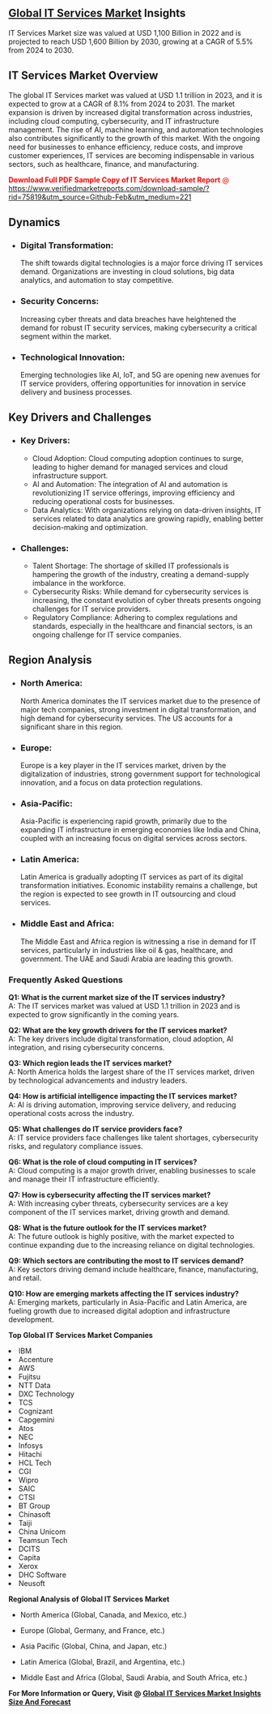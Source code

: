 <h2><a href="https://www.verifiedmarketreports.com/download-sample/?rid=75819&amp;utm_source=Github&amp;utm_medium=221" target="_blank">Global IT Services Market</a> Insights</h2><p>IT Services Market size was valued at USD 1,100 Billion in 2022 and is projected to reach USD 1,600 Billion by 2030, growing at a CAGR of 5.5% from 2024 to 2030.</p><p> <h2>IT Services Market Overview</h2> <p>The global IT Services market was valued at USD 1.1 trillion in 2023, and it is expected to grow at a CAGR of 8.1% from 2024 to 2031. The market expansion is driven by increased digital transformation across industries, including cloud computing, cybersecurity, and IT infrastructure management. The rise of AI, machine learning, and automation technologies also contributes significantly to the growth of this market. With the ongoing need for businesses to enhance efficiency, reduce costs, and improve customer experiences, IT services are becoming indispensable in various sectors, such as healthcare, finance, and manufacturing.</p> <p><p><span class=""><span style="color: #ff0000;"><strong>Download Full PDF Sample Copy of IT Services Market Report</strong> @ </span><a href="https://www.verifiedmarketreports.com/download-sample/?rid=75819&amp;utm_source=Github-Feb&amp;utm_medium=221" target="_blank">https://www.verifiedmarketreports.com/download-sample/?rid=75819&amp;utm_source=Github-Feb&amp;utm_medium=221</a></span></p></p> <h2>Dynamics</h2> <ul> <li><h3>Digital Transformation: </h3>The shift towards digital technologies is a major force driving IT services demand. Organizations are investing in cloud solutions, big data analytics, and automation to stay competitive.</li> <li><h3>Security Concerns: </h3>Increasing cyber threats and data breaches have heightened the demand for robust IT security services, making cybersecurity a critical segment within the market.</li> <li><h3>Technological Innovation: </h3>Emerging technologies like AI, IoT, and 5G are opening new avenues for IT service providers, offering opportunities for innovation in service delivery and business processes.</li> </ul> <h2>Key Drivers and Challenges</h2> <ul> <li><h3>Key Drivers:</h3> <ul> <li>Cloud Adoption: Cloud computing adoption continues to surge, leading to higher demand for managed services and cloud infrastructure support.</li> <li>AI and Automation: The integration of AI and automation is revolutionizing IT service offerings, improving efficiency and reducing operational costs for businesses.</li> <li>Data Analytics: With organizations relying on data-driven insights, IT services related to data analytics are growing rapidly, enabling better decision-making and optimization.</li> </ul> </li> <li><h3>Challenges:</h3> <ul> <li>Talent Shortage: The shortage of skilled IT professionals is hampering the growth of the industry, creating a demand-supply imbalance in the workforce.</li> <li>Cybersecurity Risks: While demand for cybersecurity services is increasing, the constant evolution of cyber threats presents ongoing challenges for IT service providers.</li> <li>Regulatory Compliance: Adhering to complex regulations and standards, especially in the healthcare and financial sectors, is an ongoing challenge for IT service companies.</li> </ul> </li> </ul> <h2>Region Analysis</h2> <ul> <li><h3>North America:</h3> North America dominates the IT services market due to the presence of major tech companies, strong investment in digital transformation, and high demand for cybersecurity services. The US accounts for a significant share in this region.</li> <li><h3>Europe:</h3> Europe is a key player in the IT services market, driven by the digitalization of industries, strong government support for technological innovation, and a focus on data protection regulations.</li> <li><h3>Asia-Pacific:</h3> Asia-Pacific is experiencing rapid growth, primarily due to the expanding IT infrastructure in emerging economies like India and China, coupled with an increasing focus on digital services across sectors.</li> <li><h3>Latin America:</h3> Latin America is gradually adopting IT services as part of its digital transformation initiatives. Economic instability remains a challenge, but the region is expected to see growth in IT outsourcing and cloud services.</li> <li><h3>Middle East and Africa:</h3> The Middle East and Africa region is witnessing a rise in demand for IT services, particularly in industries like oil & gas, healthcare, and government. The UAE and Saudi Arabia are leading this growth.</li> </ul> <h3>Frequently Asked Questions</h3> <p><strong>Q1: What is the current market size of the IT services industry?</strong><br> A: The IT services market was valued at USD 1.1 trillion in 2023 and is expected to grow significantly in the coming years.</p> <p><strong>Q2: What are the key growth drivers for the IT services market?</strong><br> A: The key drivers include digital transformation, cloud adoption, AI integration, and rising cybersecurity concerns.</p> <p><strong>Q3: Which region leads the IT services market?</strong><br> A: North America holds the largest share of the IT services market, driven by technological advancements and industry leaders.</p> <p><strong>Q4: How is artificial intelligence impacting the IT services market?</strong><br> A: AI is driving automation, improving service delivery, and reducing operational costs across the industry.</p> <p><strong>Q5: What challenges do IT service providers face?</strong><br> A: IT service providers face challenges like talent shortages, cybersecurity risks, and regulatory compliance issues.</p> <p><strong>Q6: What is the role of cloud computing in IT services?</strong><br> A: Cloud computing is a major growth driver, enabling businesses to scale and manage their IT infrastructure efficiently.</p> <p><strong>Q7: How is cybersecurity affecting the IT services market?</strong><br> A: With increasing cyber threats, cybersecurity services are a key component of the IT services market, driving growth and demand.</p> <p><strong>Q8: What is the future outlook for the IT services market?</strong><br> A: The future outlook is highly positive, with the market expected to continue expanding due to the increasing reliance on digital technologies.</p> <p><strong>Q9: Which sectors are contributing the most to IT services demand?</strong><br> A: Key sectors driving demand include healthcare, finance, manufacturing, and retail.</p> <p><strong>Q10: How are emerging markets affecting the IT services industry?</strong><br> A: Emerging markets, particularly in Asia-Pacific and Latin America, are fueling growth due to increased digital adoption and infrastructure development.</p> </p><p><strong>Top Global IT Services Market Companies</strong></p><div data-test-id=""><p><li>IBM</li><li> Accenture</li><li> AWS</li><li> Fujitsu</li><li> NTT Data</li><li> DXC Technology</li><li> TCS</li><li> Cognizant</li><li> Capgemini</li><li> Atos</li><li> NEC</li><li> Infosys</li><li> Hitachi</li><li> HCL Tech</li><li> CGI</li><li> Wipro</li><li> SAIC</li><li> CTSI</li><li> BT Group</li><li> Chinasoft</li><li> Taiji</li><li> China Unicom</li><li> Teamsun Tech</li><li> DCITS</li><li> Capita</li><li> Xerox</li><li> DHC Software</li><li> Neusoft</li></p><div><strong>Regional Analysis of&nbsp;Global IT Services Market</strong></div><ul><li dir="ltr"><p dir="ltr">North America&nbsp;(Global, Canada, and Mexico, etc.)</p></li><li dir="ltr"><p dir="ltr">Europe (Global, Germany, and France, etc.)</p></li><li dir="ltr"><p dir="ltr">Asia Pacific&nbsp;(Global, China, and Japan, etc.)</p></li><li dir="ltr"><p dir="ltr">Latin America&nbsp;(Global, Brazil, and Argentina, etc.)</p></li><li dir="ltr">Middle East and Africa&nbsp;(Global, Saudi Arabia, and South Africa, etc.)</li></ul><p><strong>For More Information or Query, Visit @&nbsp;</strong><strong><a href="https://www.verifiedmarketreports.com/product/global-it-services-market-growth-status-and-outlook-2019-2024/?utm_source=Github&amp;utm_medium=221" target="_blank">Global IT Services Market Insights Size And Forecast</a></strong></p></div>
